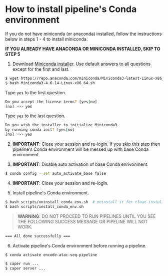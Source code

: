 # How to install pipeline's Conda environment

If you do not have miniconda (or anaconda) installed, follow the instructions below in steps 1 - 4 to install miniconda.

**IF YOU ALREADY HAVE ANACONDA OR MINICONDA INSTALLED, SKIP TO STEP 5** 

1) Download [Miniconda installer](https://repo.anaconda.com/miniconda/Miniconda3-latest-Linux-x86_64.sh). Use default answers to all questions except for the first and last.
  ```bash
  $ wget https://repo.anaconda.com/miniconda/Miniconda3-latest-Linux-x86_64.sh
  $ bash Miniconda3-4.6.14-Linux-x86_64.sh
  ```

  Type `yes` to the first question.
  ```bash
  Do you accept the license terms? [yes|no]
  [no] >>> yes
  ```

  Type `yes` to the last question.
  ```bash
  Do you wish the installer to initialize Miniconda3
  by running conda init? [yes|no]
  [no] >>> yes
  ```

2) **IMPORTANT**: Close your session and re-login. If you skip this step then pipeline's Conda environment will be messed up with base Conda environment.

3) **IMPORTANT**: Disable auto activation of base Conda enrivonment. 
  ```bash
  $ conda config --set auto_activate_base false
  ```

4) **IMPORTANT**: Close your session and re-login.

5) Install pipeline's Conda environment.

  ```bash
  $ bash scripts/uninstall_conda_env.sh  # uninstall it for clean-install
  $ bash scripts/install_conda_env.sh
  ```

> **WARNING**: DO NOT PROCEED TO RUN PIPELINES UNTIL YOU SEE THE FOLLOWING SUCCESS MESSAGE OR PIPELINE WILL NOT WORK.
  ```bash
  === All done successfully ===
  ```

6) Activate pipeline's Conda environment before running a pipeline.
  ```bash
  $ conda activate encode-atac-seq-pipeline

  $ caper run ...
  $ caper server ...
  ```
